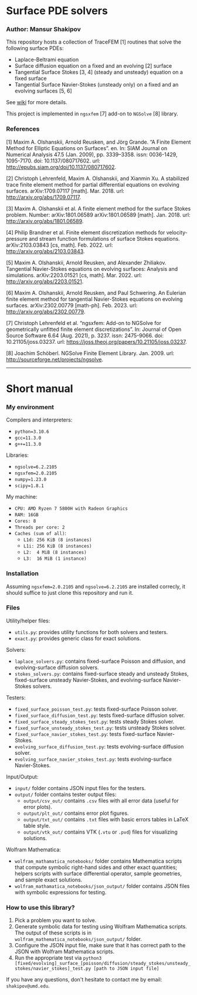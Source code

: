 # Surface PDE solvers
### Author: Mansur Shakipov
This repository hosts a collection of TraceFEM [1] routines that solve the following surface PDEs:
- Laplace-Beltrami equation
- Surface diffusion equation on a fixed and an evolving [2] surface
- Tangential Surface Stokes [3, 4] (steady and unsteady) equation on a fixed surface
- Tangential Surface Navier-Stokes (unsteady only) on a fixed and an evolving surfaces [5, 6]

See [wiki](https://github.com/chromomons/surf-pde/wiki) for more details.

This project is implemented in `ngsxfem` [7] add-on to `NGSolve` [8] library.

### References
[1] Maxim A. Olshanskii, Arnold Reusken, and Jörg Grande. “A Finite Element Method for Elliptic Equations on Surfaces”. en. In: SIAM Journal on Numerical Analysis 47.5 (Jan. 2009), pp. 3339–3358. issn: 0036-1429, 1095-7170. doi: 10.1137/080717602. url: http://epubs.siam.org/doi/10.1137/080717602. 

[2] Christoph Lehrenfeld, Maxim A. Olshanskii, and Xianmin Xu. A stabilized trace finite element method for partial differential equations on evolving surfaces. arXiv:1709.07117 [math]. Mar. 2018. url: http://arxiv.org/abs/1709.07117.

[3] Maxim A. Olshanskii et al. A finite element method for the surface Stokes problem. Number: arXiv:1801.06589 arXiv:1801.06589 [math]. Jan. 2018. url: http://arxiv.org/abs/1801.06589.

[4] Philip Brandner et al. Finite element discretization methods for velocity-pressure and stream function formulations of surface Stokes equations. arXiv:2103.03843 [cs, math]. Feb. 2022. url: http://arxiv.org/abs/2103.03843.

[5] Maxim A. Olshanskii, Arnold Reusken, and Alexander Zhiliakov. Tangential Navier-Stokes equations on evolving surfaces: Analysis and simulations. arXiv:2203.01521 [cs, math]. Mar. 2022. url: http://arxiv.org/abs/2203.01521.

[6] Maxim A. Olshanskii, Arnold Reusken, and Paul Schwering. An Eulerian finite element method  for tangential Navier-Stokes equations on evolving surfaces. arXiv:2302.00779 [math-ph]. Feb. 2023. url: http://arxiv.org/abs/2302.00779.

[7] Christoph Lehrenfeld et al. “ngsxfem: Add-on to NGSolve for geometrically unfitted finite element discretizations”. In: Journal of Open Source Software 6.64 (Aug. 2021), p. 3237. issn: 2475-9066. doi: 10.21105/joss.03237. url: https://joss.theoj.org/papers/10.21105/joss.03237.

[8] Joachim Schöberl. NGSolve Finite Element Library. Jan. 2009. url: http://sourceforge.net/projects/ngsolve.

 ---
# Short manual

### My environment

Compilers and interpreters:
- `python=3.10.6`
- `gcc=11.3.0`
- `g++=11.3.0`

Libraries:
- `ngsolve=6.2.2105`
- `ngsxfem=2.0.2105`
- `numpy=1.23.0`
- `scipy=1.8.1`

My machine:
- `CPU: AMD Ryzen 7 5800H with Radeon Graphics`
- `RAM: 16GB`
- `Cores: 8`
- `Threads per core: 2`
- `Caches (sum of all)`:     
  - `L1d: 256 KiB (8 instances)`
  - `L1i: 256 KiB (8 instances)`
  - `L2:  4 MiB (8 instances)`
  - `L3:  16 MiB (1 instance)`

### Installation
Assuming `ngsxfem=2.0.2105` and `ngsolve=6.2.2105` are installed correcly, it should suffice to just clone this repository and run it.

### Files
Utility/helper files:
- `utils.py`: provides utility functions for both solvers and testers.
- `exact.py`: provides generic class for exact solutions.

Solvers:
- `laplace_solvers.py`: contains fixed-surface Poisson and diffusion, and evolving-surface diffusion solvers.
- `stokes_solvers.py`: contains fixed-surface steady and unsteady Stokes, fixed-surface unsteady Navier-Stokes, and evolving-surface Navier-Stokes solvers.

Testers:
- `fixed_surface_poisson_test.py`: tests fixed-surface Poisson solver.
- `fixed_surface_diffusion_test.py`: tests fixed-surface diffusion solver.
- `fixed_surface_steady_stokes_test.py`: tests steady Stokes solver.
- `fixed_surface_unsteady_stokes_test.py`: tests unsteady Stokes solver.
- `fixed_surface_navier_stokes_test.py`: tests fixed-surface Navier-Stokes.
- `evolving_surface_diffusion_test.py`: tests evolving-surface diffusion solver.
- `evolving_surface_navier_stokes_test.py`: tests evolving-surface Navier-Stokes.

Input/Output:
- `input/` folder contains JSON input files for the testers.
- `output/` folder contains tester output files:
  - `output/csv_out/` contains `.csv` files with all error data (useful for error plots).
  - `output/plt_out/` contains error plot figures.
  - `output/txt_out/` contains `.txt` files with basic errors tables in LaTeX table style.
  - `output/vtk_out/` contains VTK (`.vtu` or `.pvd`) files for visualizing solutions.

Wolfram Mathematica:
- `wolfram_mathamatica_notebooks/` folder contains Mathematica scripts that compute symbolic right-hand sides and other exact quantities; helpers scripts with surface differential operator, sample geometries, and sample exact solutions.
- `wolfram_mathamatica_notebooks/json_output/` folder contains JSON files with symbolic expressions for testing.

### How to use this library?
1. Pick a problem you want to solve.
2. Generate symbolic data for testing using Wolfram Mathematica scripts. The output of these scripts is in `wolfram_mathematica_notebooks/json_output/` folder.
3. Configure the JSON input file, make sure that it has correct path to the JSON with Wolfram Mathematica scripts.
4. Run the appropriate test via `python3 [fixed/evolving]_surface_[poisson/diffusion/steady_stokes/unsteady_stokes/navier_stokes]_test.py [path to JSON input file]`

If you have any questions, don't hesitate to contact me by email: `shakipov@umd.edu`.